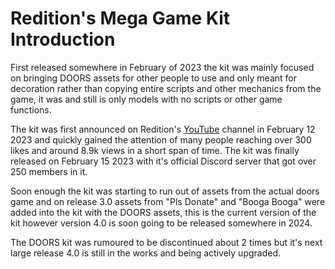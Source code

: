 # Redition's Mega Game Kit Introduction
First released somewhere in February of 2023 the kit was mainly focused on bringing DOORS assets for other people to use and only meant for decoration rather than copying entire scripts and other mechanics from the game, it was and still is only models with no scripts or other game functions.

The kit was first announced on Redition's [YouTube](https://www.youtube.com/@WaifuDestiny) channel in February 12 2023 and quickly gained the attention of many people reaching over 300 likes and around 8.9k views in a short span of time. The kit was finally released on February 15 2023 with it's official Discord server that got over 250 members in it.

Soon enough the kit was starting to run out of assets from the actual doors game and on release 3.0 assets from "Pls Donate" and "Booga Booga" were added into the kit with the DOORS assets, this is the current version of the kit however version 4.0 is soon going to be released somewhere in 2024.

The DOORS kit was rumoured to be discontinued about 2 times but it's next large release 4.0 is still in the works and being actively upgraded.
